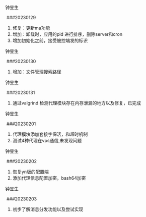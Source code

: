 钟昱生

 ###20230129

1. 修复：更新ma功能
2. 增加：卸载时，应用的pid 进行排序，删除server和cron
3. 增加初始化之前，接受被控端发的标识

钟昱生

 ###20230130

1. 增加：文件管理搜索路径

钟昱生

 ###20230131

1. 通过valgrind 检测代理模块存在内存泄漏的地方以及修复，已完成

钟昱生

 ###20230201

1. 代理模块添加套接字保活，和超时机制
2. 测试4种代理在vps通信,未发现问题

钟昱生

 ###20230202

1. 恢复yn版的配置端
2. 添加代理信息配置加密。bash64加密

钟昱生

 ###20230203

1. 初步了解消息分发功能以及尝试实现
